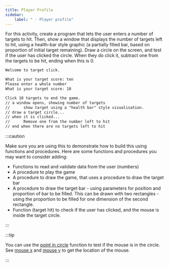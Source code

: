 ```yaml
---
title: Player Profile
sidebar:
    label: " - Player profile"
---
```


For this activity, create a program that lets the user enters a number of targets to hit. Then, show a window that displays the number of targets left to hit, using a health-bar style graphic (a partially filled bar, based on proportion of initial target remaining). Draw a circle on the screen, and test if the user has clicked the circle. When they do click it, subtract one from the targets to be hit, ending when this is 0.

```txt
Welcome to target click.

What is your target score: ten
Please enter a whole number
What is your target score: 10

Click 10 targets to end the game.
// a window opens, showing number of targets
//      show target using a "health bar" style visualisation.
// draw a target circle...
// when it is clicked...
//      Remove one from the number left to hit
// end when there are no targets left to hit
```

:::caution

Make sure you are using this to demonstrate how to build this using functions and procedures. Here are some functions and procedures you may want to consider adding:

- Functions to read and validate data from the user (numbers)
- A procedure to play the game
- A procedure to draw the game, that uses a procedure to draw the target bar
- A procedure to draw the target bar - using parameters for position and proportion of bar to be filled. This can be drawn with two rectangles - using the proportion to be filled for one dimension of the second rectangle.
- Function (target hit) to check if the user has clicked, and the mouse is inside the target circle.

:::

:::tip

You can use the [point in circle](https://splashkit.io/api/geometry/#point-in-circle-2) function to test if the mouse is in the circle. See [mouse x](https://splashkit.io/api/input/#mouse-x) and [mouse y](https://splashkit.io/api/input/#mouse-y) to get the location of the mouse.

:::
